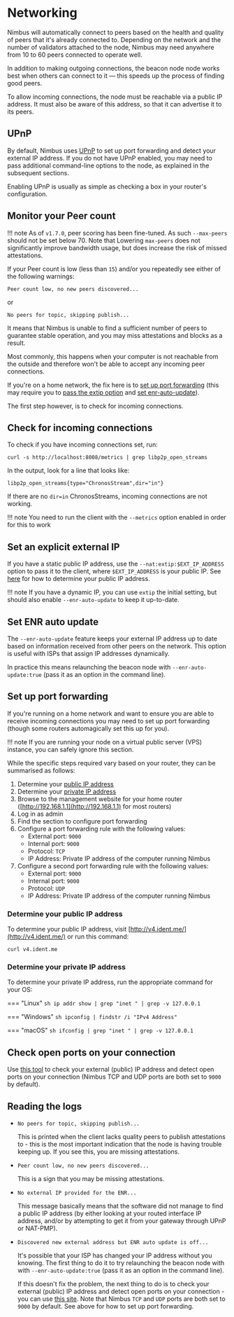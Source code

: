 # Networking

Nimbus will automatically connect to peers based on the health and quality of peers that it's already connected to.
Depending on the network and the number of validators attached to the node, Nimbus may need anywhere from 10 to 60 peers connected to operate well.

In addition to making outgoing connections, the beacon node node works best when others can connect to it — this speeds up the process of finding good peers.

To allow incoming connections, the node must be reachable via a public IP address.
It must also be aware of this address, so that it can advertise it to its peers.

## UPnP

By default, Nimbus uses [UPnP](https://en.wikipedia.org/wiki/Universal_Plug_and_Play) to set up port forwarding and detect your external IP address.
If you do not have UPnP enabled, you may need to pass additional command-line options to the node, as explained in the subsequent sections.

Enabling UPnP is usually as simple as checking a box in your router's configuration.

## Monitor your Peer count

!!! note
    As of `v1.7.0`, peer scoring has been fine-tuned.
    As such `--max-peers` should not be set below 70. Note that Lowering `max-peers` does not significantly improve bandwidth usage, but does increase the risk of missed attestations.

If your Peer count is low (less than `15`) and/or you repeatedly see either of the following warnings:

`Peer count low, no new peers discovered...`

or

`No peers for topic, skipping publish...`

It means that Nimbus is unable to find a sufficient number of peers to guarantee stable operation, and you may miss attestations and blocks as a result.

Most commonly, this happens when your computer is not reachable from the outside and therefore won't be able to accept any incoming peer connections.

If you're on a home network, the fix here is to [set up port forwarding](./networking.md#set-up-port-forwarding) (this may require you to [pass the extip option](./networking.md#pass-the-extip-option) and [set enr-auto-update](./networking.md#set-enr-auto-update)).

The first step however, is to check for incoming connections.

## Check for incoming connections

To check if you have incoming connections set, run:

```
curl -s http://localhost:8008/metrics | grep libp2p_open_streams
```

In the output, look for a line that looks like:

```
libp2p_open_streams{type="ChronosStream",dir="in"}
```

If there are no `dir=in` ChronosStreams, incoming connections are not working.

!!! note
    You need to run the client with the `--metrics` option enabled in order for this to work

## Set an explicit external IP

If you have a static public IP address, use the `--nat:extip:$EXT_IP_ADDRESS` option to pass it to the client,  where `$EXT_IP_ADDRESS` is your public IP.
See [here](./networking.md#determine-your-public-ip-address) for how to determine your public IP address.

!!! note
    If you have a dynamic IP, you can use `extip` the initial setting, but should also enable `--enr-auto-update` to keep it up-to-date.

## Set ENR auto update

The `--enr-auto-update` feature keeps your external IP address up to date based on information received from other peers on the network.
This option is useful with ISPs that assign IP addresses dynamically.

In practice this means relaunching the beacon node with `--enr-auto-update:true` (pass it as an option in the command line).

## Set up port forwarding

If you're running on a home network and want to ensure you are able to receive incoming connections you may need to set up port forwarding (though some routers automagically set this up for you).

!!! note
    If you are running your node on a virtual public server (VPS) instance, you can safely ignore this section.

While the specific steps required vary based on your router, they can be summarised as follows:

1. Determine your [public IP address](./networking.md#determine-your-public-ip-address)
2. Determine your [private IP address](./networking.md#determine-your-private-ip-address)
3. Browse to the management website for your home router ([http://192.168.1.1](http://192.168.1.1) for most routers)
4. Log in as admin
5. Find the section to configure port forwarding
6. Configure a port forwarding rule with the following values:
    - External port: `9000`
    - Internal port: `9000`
    - Protocol: `TCP`
    - IP Address: Private IP address of the computer running Nimbus
7. Configure a second port forwarding rule with the following values:
    - External port: `9000`
    - Internal port: `9000`
    - Protocol: `UDP`
    - IP Address: Private IP address of the computer running Nimbus

### Determine your public IP address

To determine your public IP address, visit [http://v4.ident.me/](http://v4.ident.me/) or run this command:

```
curl v4.ident.me
```

### Determine your private IP address

To determine your private IP address, run the appropriate command for your OS:

=== "Linux"
    ```sh
    ip addr show | grep "inet " | grep -v 127.0.0.1
    ```

=== "Windows"
    ```sh
    ipconfig | findstr /i "IPv4 Address"
    ```

=== "macOS"
    ```sh
    ifconfig | grep "inet " | grep -v 127.0.0.1
    ```

## Check open ports on your connection

Use [this tool](https://www.yougetsignal.com/tools/open-ports/) to check your external (public) IP address and detect open ports on your connection (Nimbus TCP and UDP ports are both set to `9000` by default).

## Reading the logs

- `No peers for topic, skipping publish...`

    This is printed when the client lacks quality peers to publish attestations to - this is the most important indication that the node is having trouble keeping up.
    If you see this, you are missing attestations.

- `Peer count low, no new peers discovered...`

    This is a sign that you may be missing attestations.

- `No external IP provided for the ENR...`

    This message basically means that the software did not manage to find a public IP address (by either looking at your routed interface IP address, and/or by attempting to get it from your gateway through UPnP or NAT-PMP).

- `Discovered new external address but ENR auto update is off...`

    It's possible that your ISP has changed your IP address without you knowing.
    The first thing to do it to try relaunching the beacon node with with `--enr-auto-update:true` (pass it as an option in the command line).

    If this doesn't fix the problem, the next thing to do is to check your external (public) IP address and detect open ports on your connection - you can use [this site](https://www.yougetsignal.com/tools/open-ports/ ).
    Note that Nimbus `TCP` and `UDP` ports are both set to `9000` by default.
    See above for how to set up port forwarding.

